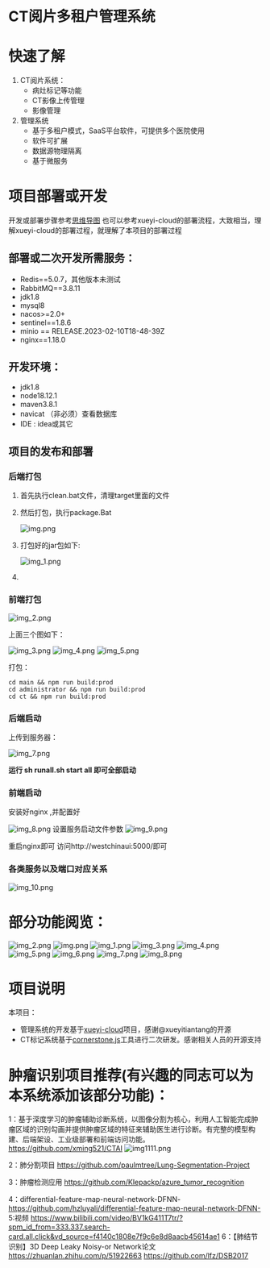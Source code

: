 
# CT阅片多租户管理系统
# 快速了解
1. CT阅片系统：
   - 病灶标记等功能
   - CT影像上传管理
   - 影像管理
2. 管理系统
   - 基于多租户模式，SaaS平台软件，可提供多个医院使用
   - 软件可扩展
   - 数据源物理隔离
   - 基于微服务
# 项目部署或开发
开发或部署步骤参考[思维导图](https://www.processon.com/view/link/6523b3a0ec6dd11d4673142f)
也可以参考xueyi-cloud的部署流程，大致相当，理解xueyi-cloud的部署过程，就理解了本项目的部署过程
## 部署或二次开发所需服务：
- Redis==5.0.7，其他版本未测试
- RabbitMQ==3.8.11
- jdk1.8
- mysql8
- nacos>=2.0+
- sentinel==1.8.6
- minio  ==  RELEASE.2023-02-10T18-48-39Z
- nginx==1.18.0
## 开发环境：
- jdk1.8
- node18.12.1
- maven3.8.1
- navicat （非必须）查看数据库
- IDE : idea或其它
## 项目的发布和部署
### 后端打包
1. 首先执行clean.bat文件，清理target里面的文件
2. 然后打包，执行package.Bat

   ![img.png](img/img0.png)

3. 打包好的jar包如下:

   ![img_1.png](img/img1.png)
4. 
### 前端打包

![img_2.png](img/img2.png)

上面三个图如下：

![img_3.png](img/img3.png)
![img_4.png](img/img4.png)
![img_5.png](img/img5.png)

打包：
```
cd main && npm run build:prod
cd administrator && npm run build:prod
cd ct && npm run build:prod
```



### 后端启动

上传到服务器：

![img_7.png](img/img7.png)

**运行 sh runall.sh start all 即可全部启动**

### 前端启动
安装好nginx ,并配置好

![img_8.png](img/img8.png)
设置服务启动文件参数
![img_9.png](img/img9.png)

重启nginx即可
访问http://westchinaui:5000/即可
### 各类服务以及端口对应关系
![img_10.png](img/img10.png)
# 部分功能阅览：
![img_2.png](img/img_2.png)
![img.png](img/img.png)
![img_1.png](img/img_1.png)
![img_3.png](img/img_3.png)
![img_4.png](img/img_4.png)
![img_5.png](img/img_5.png)
![img_6.png](img/img_6.png)
![img_7.png](img/img_7.png)
![img_8.png](img/img_8.png)















# 项目说明
本项目：
- 管理系统的开发基于[xueyi-cloud](https://gitee.com/xueyitiantang/XueYi-Cloud)项目，感谢@xueyitiantang的开源
- CT标记系统基于[cornerstone.js](https://github.com/cornerstonejs/cornerstone)工具进行二次研发。感谢相关人员的开源支持



# 肿瘤识别项目推荐(有兴趣的同志可以为本系统添加该部分功能)：
1：基于深度学习的肿瘤辅助诊断系统，以图像分割为核心，利用人工智能完成肿瘤区域的识别勾画并提供肿瘤区域的特征来辅助医生进行诊断。有完整的模型构建、后端架设、工业级部署和前端访问功能。
https://github.com/xming521/CTAI
![img1111.png](img/img1111.png)

2：肺分割项目
https://github.com/paulmtree/Lung-Segmentation-Project

3：肿瘤检测应用
https://github.com/Klepackp/azure_tumor_recognition

4：differential-feature-map-neural-network-DFNN-
 https://github.com/hzluyali/differential-feature-map-neural-network-DFNN-
5:视频
https://www.bilibili.com/video/BV1kG411T7tr/?spm_id_from=333.337.search-card.all.click&vd_source=f4140c1808e7f9c6e8d8aacb45614ae1
6：【肺结节识别】3D Deep Leaky Noisy-or Network论文
https://zhuanlan.zhihu.com/p/51922663
https://github.com/lfz/DSB2017